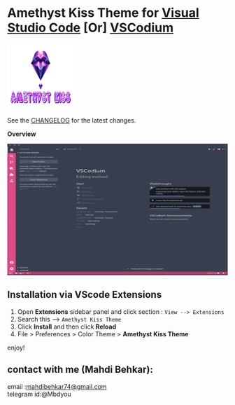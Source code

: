 # Amethyst Kiss Theme for [Visual Studio Code](http://code.visualstudio.com) [Or] [VSCodium](https://vscodium.com/)

<img alt="icon" src="https://raw.githubusercontent.com/Behkar/amethyst_kiss_theme/master/images/amethyst-kiss.png" width="150px" height="150">


See the [CHANGELOG](CHANGELOG.md) for the latest changes.

**Overview**


<img alt="overview" src="https://raw.githubusercontent.com/Behkar/amethyst_kiss_theme/master/images/amethyst-kiss-gif.gif" width="550px" height="300"/>

## Installation via VScode Extensions

1. Open **Extensions** sidebar panel and click section :  `View --> Extensions`
2. Search this --> `Amethyst Kiss Theme`
3. Click **Install** and then click **Reload**
4. File > Preferences > Color Theme > **Amethyst Kiss Theme**


enjoy!

## contact with me (Mahdi Behkar):
email :mahdibehkar74@gmail.com </br>
telegram id:@Mbdyou

